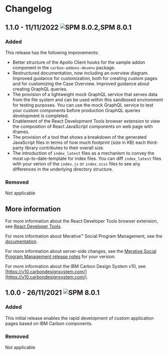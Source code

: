 # Changelog

## 1.1.0 - 11/11/2022 ![SPM 8.0.2,SPM 8.0.1](https://img.shields.io/badge/-SPM_8.0.2-green)

### Added

This release has the following improvements:

- Better structure of the Apollo Client hooks for the sample addon component in the `carbon-addons-devenv` package.
- Restructured documentation, now including an overview diagram. Improved guidance for customization, both for creating custom pages and for customizing the Case Overview. Improved guidance about creating GraphQL queries.
- The provision of a lightweight mock GraphQL service that serves data from the file system and can be used within this sandboxed environment for testing purposes. You can use the mock GraphQL service to test your custom components before production GraphQL queries development is completed.
- Enablement of the React Development Tools browser extension to view the composition of React JavaScript components on web page with iframes.
- The provision of a tool that shows a breakdown of the generated JavaScript files in terms
  of how much footprint (size in KB) each third-party library contributes to their overall size.
- The introduction of `index_latest` files as a mechanism to convey the most up-to-date-template for index files. You can diff `index_latest` files with your verion of the `index.js` or `index.scss` files to see any differences in the underlying directory structure.

### Removed

Not applicable

## More information

For more information about the React Developer Tools browser extension, see [React Developer Tools](https://chrome.google.com/webstore/detail/react-developer-tools/fmkadmapgofadopljbjfkapdkoienihi?hl=en).

For more information about Merative™ Social Program Management, see the [documentation](https://curam-spm-devops.github.io/wh-support-docs/spm/pdf-documentation).

For more information about server-side changes, see the [Merative Social Program Management release notes](https://www-01.ibm.com/support/docview.wss?uid=swg27037963) for your version.

For more information about the IBM Carbon Design System v10, see [https://v10.carbondesignsystem.com/](https://v10.carbondesignsystem.com/).

## 1.0.0 - 26/11/2021 ![SPM 8.0.1](https://img.shields.io/badge/-SPM_8.0.1-green)

### Added

This initial release enables the rapid development of custom application pages based on IBM Carbon components.

### Removed

Not applicable
